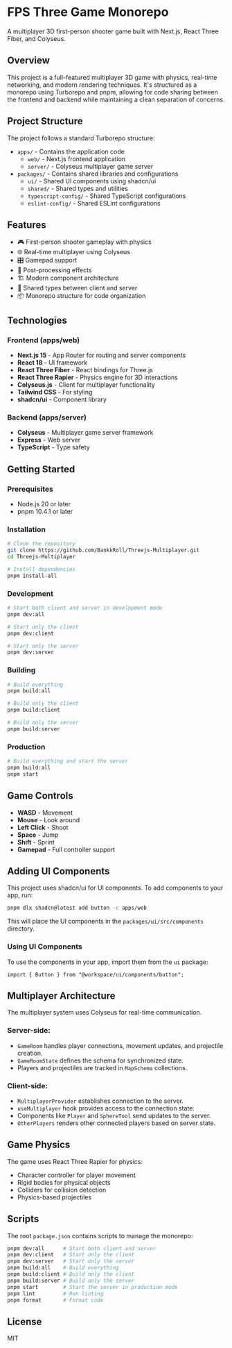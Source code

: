 # FPS Three Game Monorepo

A multiplayer 3D first-person shooter game built with Next.js, React Three Fiber, and Colyseus.

## Overview

This project is a full-featured multiplayer 3D game with physics, real-time networking, and modern rendering techniques. It's structured as a monorepo using Turborepo and pnpm, allowing for code sharing between the frontend and backend while maintaining a clean separation of concerns.

## Project Structure

The project follows a standard Turborepo structure:

- `apps/` - Contains the application code
  - `web/` - Next.js frontend application
  - `server/` - Colyseus multiplayer game server
- `packages/` - Contains shared libraries and configurations
  - `ui/` - Shared UI components using shadcn/ui
  - `shared/` - Shared types and utilities
  - `typescript-config/` - Shared TypeScript configurations
  - `eslint-config/` - Shared ESLint configurations

## Features

- 🎮 First-person shooter gameplay with physics
- 🌐 Real-time multiplayer using Colyseus
- 🎛️ Gamepad support
- 🎨 Post-processing effects
- 🏗️ Modern component architecture
- 🔄 Shared types between client and server
- 📦 Monorepo structure for code organization

## Technologies

### Frontend (apps/web)

- **Next.js 15** - App Router for routing and server components
- **React 18** - UI framework
- **React Three Fiber** - React bindings for Three.js
- **React Three Rapier** - Physics engine for 3D interactions
- **Colyseus.js** - Client for multiplayer functionality
- **Tailwind CSS** - For styling
- **shadcn/ui** - Component library

### Backend (apps/server)

- **Colyseus** - Multiplayer game server framework
- **Express** - Web server
- **TypeScript** - Type safety

## Getting Started

### Prerequisites

- Node.js 20 or later
- pnpm 10.4.1 or later

### Installation

```bash
# Clone the repository
git clone https://github.com/BankkRoll/Threejs-Multiplayer.git
cd Threejs-Multiplayer

# Install dependencies
pnpm install-all
```

### Development

```bash
# Start both client and server in development mode
pnpm dev:all

# Start only the client
pnpm dev:client

# Start only the server
pnpm dev:server
```

### Building

```bash
# Build everything
pnpm build:all

# Build only the client
pnpm build:client

# Build only the server
pnpm build:server
```

### Production

```bash
# Build everything and start the server
pnpm build:all
pnpm start
```

## Game Controls

- **WASD** - Movement
- **Mouse** - Look around
- **Left Click** - Shoot
- **Space** - Jump
- **Shift** - Sprint
- **Gamepad** - Full controller support

## Adding UI Components

This project uses shadcn/ui for UI components. To add components to your app, run:

```bash
pnpm dlx shadcn@latest add button -c apps/web
```

This will place the UI components in the `packages/ui/src/components` directory.

### Using UI Components

To use the components in your app, import them from the `ui` package:

```tsx
import { Button } from "@workspace/ui/components/button";
```

## Multiplayer Architecture

The multiplayer system uses Colyseus for real-time communication.

### Server-side:

- `GameRoom` handles player connections, movement updates, and projectile creation.
- `GameRoomState` defines the schema for synchronized state.
- Players and projectiles are tracked in `MapSchema` collections.

### Client-side:

- `MultiplayerProvider` establishes connection to the server.
- `useMultiplayer` hook provides access to the connection state.
- Components like `Player` and `SphereTool` send updates to the server.
- `OtherPlayers` renders other connected players based on server state.

## Game Physics

The game uses React Three Rapier for physics:

- Character controller for player movement
- Rigid bodies for physical objects
- Colliders for collision detection
- Physics-based projectiles

## Scripts

The root `package.json` contains scripts to manage the monorepo:

```bash
pnpm dev:all      # Start both client and server
pnpm dev:client   # Start only the client
pnpm dev:server   # Start only the server
pnpm build:all    # Build everything
pnpm build:client # Build only the client
pnpm build:server # Build only the server
pnpm start        # Start the server in production mode
pnpm lint         # Run linting
pnpm format       # Format code
```

## License

MIT
